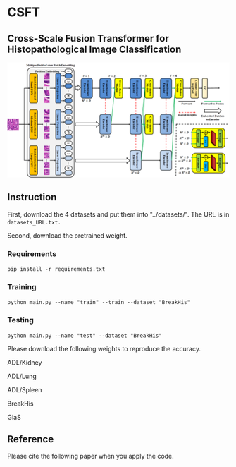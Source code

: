 # CSFT

## Cross-Scale Fusion Transformer for Histopathological Image Classification  

![image](CSFT_flowchart.png)

## Instruction
First, download the 4 datasets and put them into "../datasets/". The URL is in ``datasets_URL.txt.``

Second, download the pretrained weight. 

### Requirements
```
pip install -r requirements.txt
```
### Training
```
python main.py --name "train" --train --dataset "BreakHis"
```
### Testing
```
python main.py --name "test" --dataset "BreakHis"
```
Please download the following weights to reproduce the accuracy.

ADL/Kidney

ADL/Lung

ADL/Spleen

BreakHis

GlaS

## Reference 
Please cite the following paper when you apply the code. 
